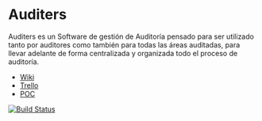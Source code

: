 # Auditers

Auditers es un Software de gestión de Auditoría pensado para ser utilizado tanto por auditores como también para todas las áreas auditadas, para llevar adelante de forma centralizada y organizada todo el proceso de auditoría.

* [Wiki](https://github.com/eschafir/tip-audites-dom/wiki)
* [Trello](https://trello.com/b/DpnhgKCe/tip-audites)
* [POC](https://github.com/eschafir/tip-auditers-dom/blob/master/Prueba%20de%20Concepto.docx)

[![Build Status](https://travis-ci.org/eschafir/tip-auditers-dom.svg?branch=master)](https://travis-ci.org/eschafir/tip-auditers-dom)


